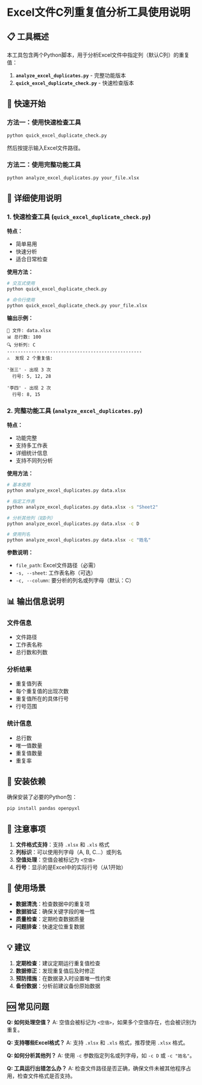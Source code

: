 # Excel文件C列重复值分析工具使用说明

## 📋 工具概述

本工具包含两个Python脚本，用于分析Excel文件中指定列（默认C列）的重复值：

1. **`analyze_excel_duplicates.py`** - 完整功能版本
2. **`quick_excel_duplicate_check.py`** - 快速检查版本

## 🚀 快速开始

### 方法一：使用快速检查工具

```bash
python quick_excel_duplicate_check.py
```

然后按提示输入Excel文件路径。

### 方法二：使用完整功能工具

```bash
python analyze_excel_duplicates.py your_file.xlsx
```

## 📖 详细使用说明

### 1. 快速检查工具 (`quick_excel_duplicate_check.py`)

**特点：**
- 简单易用
- 快速分析
- 适合日常检查

**使用方法：**
```bash
# 交互式使用
python quick_excel_duplicate_check.py

# 命令行使用
python quick_excel_duplicate_check.py your_file.xlsx
```

**输出示例：**
```
📁 文件: data.xlsx
📊 总行数: 100
🔍 分析列: C
--------------------------------------------------
⚠️  发现 2 个重复值:

'张三' - 出现 3 次
  行号: 5, 12, 28

'李四' - 出现 2 次
  行号: 8, 15
```

### 2. 完整功能工具 (`analyze_excel_duplicates.py`)

**特点：**
- 功能完整
- 支持多工作表
- 详细统计信息
- 支持不同列分析

**使用方法：**

```bash
# 基本使用
python analyze_excel_duplicates.py data.xlsx

# 指定工作表
python analyze_excel_duplicates.py data.xlsx -s "Sheet2"

# 分析其他列（如D列）
python analyze_excel_duplicates.py data.xlsx -c D

# 使用列名
python analyze_excel_duplicates.py data.xlsx -c "姓名"
```

**参数说明：**
- `file_path`: Excel文件路径（必需）
- `-s, --sheet`: 工作表名称（可选）
- `-c, --column`: 要分析的列名或列字母（默认：C）

## 📊 输出信息说明

### 文件信息
- 文件路径
- 工作表名称
- 总行数和列数

### 分析结果
- 重复值列表
- 每个重复值的出现次数
- 重复值所在的具体行号
- 行号范围

### 统计信息
- 总行数
- 唯一值数量
- 重复值数量
- 重复率

## 🔧 安装依赖

确保安装了必要的Python包：

```bash
pip install pandas openpyxl
```

## 📝 注意事项

1. **文件格式支持**：支持 `.xlsx` 和 `.xls` 格式
2. **列标识**：可以使用列字母（A, B, C...）或列名
3. **空值处理**：空值会被标记为 `<空值>`
4. **行号**：显示的是Excel中的实际行号（从1开始）

## 🎯 使用场景

- **数据清洗**：检查数据中的重复项
- **数据验证**：确保关键字段的唯一性
- **质量检查**：定期检查数据质量
- **问题排查**：快速定位重复数据

## 💡 建议

1. **定期检查**：建议定期运行重复值检查
2. **数据修正**：发现重复值后及时修正
3. **预防措施**：在数据录入时设置唯一性约束
4. **备份数据**：分析前建议备份原始数据

## 🆘 常见问题

**Q: 如何处理空值？**
A: 空值会被标记为 `<空值>`，如果多个空值存在，也会被识别为重复。

**Q: 支持哪些Excel格式？**
A: 支持 `.xlsx` 和 `.xls` 格式，推荐使用 `.xlsx` 格式。

**Q: 如何分析其他列？**
A: 使用 `-c` 参数指定列名或列字母，如 `-c D` 或 `-c "姓名"`。

**Q: 工具运行出错怎么办？**
A: 检查文件路径是否正确，确保文件未被其他程序占用，检查文件格式是否支持。


